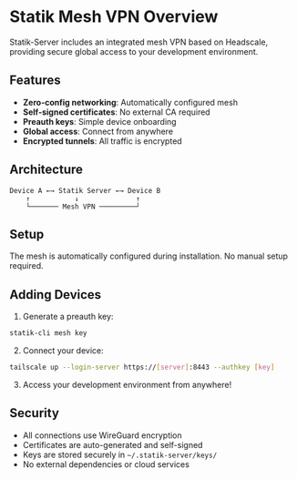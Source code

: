 # Statik Mesh VPN Overview

Statik-Server includes an integrated mesh VPN based on Headscale, providing secure global access to your development environment.

## Features

- **Zero-config networking**: Automatically configured mesh
- **Self-signed certificates**: No external CA required
- **Preauth keys**: Simple device onboarding
- **Global access**: Connect from anywhere
- **Encrypted tunnels**: All traffic is encrypted

## Architecture

```
Device A ←→ Statik Server ←→ Device B
    ↑           ↓              ↑
    └─────── Mesh VPN ─────────┘
```

## Setup

The mesh is automatically configured during installation. No manual setup required.

## Adding Devices

1. Generate a preauth key:
```bash
statik-cli mesh key
```

2. Connect your device:
```bash
tailscale up --login-server https://[server]:8443 --authkey [key]
```

3. Access your development environment from anywhere!

## Security

- All connections use WireGuard encryption
- Certificates are auto-generated and self-signed
- Keys are stored securely in `~/.statik-server/keys/`
- No external dependencies or cloud services
